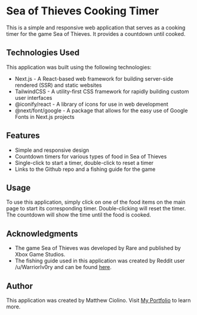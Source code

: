 # Sea of Thieves Cooking Timer

This is a simple and responsive web application that serves as a cooking timer for the game Sea of Thieves. It provides a countdown until cooked.

## Technologies Used

This application was built using the following technologies:

- Next.js - A React-based web framework for building server-side rendered (SSR) and static websites
- TailwindCSS - A utility-first CSS framework for rapidly building custom user interfaces
- @iconify/react - A library of icons for use in web development
- @next/font/google - A package that allows for the easy use of Google Fonts in Next.js projects

## Features

- Simple and responsive design
- Countdown timers for various types of food in Sea of Thieves
- Single-click to start a timer, double-click to reset a timer
- Links to the Github repo and a fishing guide for the game

## Usage

To use this application, simply click on one of the food items on the main page to start its corresponding timer. Double-clicking will reset the timer. The countdown will show the time until the food is cooked.

## Acknowledgments

- The game Sea of Thieves was developed by Rare and published by Xbox Game Studios.
- The fishing guide used in this application was created by Reddit user /u/WarriorIv0ry and can be found [here](https://i.imgur.com/JduEMsl.png).

## Author

This application was created by Matthew Ciolino. Visit [My Portfolio](https://www.matthewciolino.com/) to learn more.
